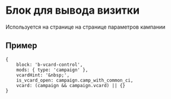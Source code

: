 # Блок для вывода визитки
Используется на странице на странице параметров кампании

## Пример
```
{
    block: 'b-vcard-control',
    mods: { type: 'campaign' },
    vcardHint: '&nbsp;',
    is_vcard_open: campaign.camp_with_common_ci,
    vcard: (campaign && campaign.vcard) || {}
}
```
